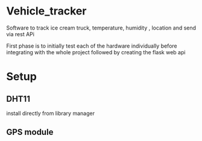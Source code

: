 # Vehicle_tracker
 Software to track ice cream truck, temperature, humidity , location and send via rest APi

First phase is to initially test each of the hardware individually before integrating with the whole project followed by creating the flask web api

# Setup

## DHT11
install directly from library manager

## GPS module

